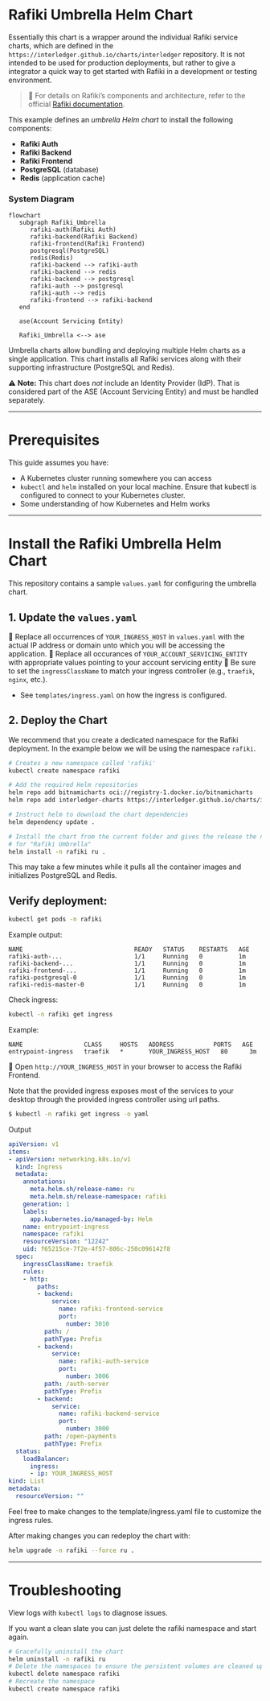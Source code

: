 # Rafiki Umbrella Helm Chart

Essentially this chart is a wrapper around the individual Rafiki service charts, which are defined in the `https://interledger.github.io/charts/interledger` repository. It is not intended to be used for production deployments, but rather to give a integrator a quick way to get started with Rafiki in a development or testing environment.

> 📘 For details on Rafiki’s components and architecture, refer to the official [Rafiki documentation](https://github.com/interledger/rafiki).

This example defines an *umbrella Helm chart* to install the following components:

* **Rafiki Auth**
* **Rafiki Backend**
* **Rafiki Frontend**
* **PostgreSQL** (database)
* **Redis** (application cache)

### System Diagram

```mermaid
flowchart
   subgraph Rafiki_Umbrella
      rafiki-auth(Rafiki Auth)
      rafiki-backend(Rafiki Backend)
      rafiki-frontend(Rafiki Frontend)
      postgresql(PostgreSQL)
      redis(Redis)
      rafiki-backend --> rafiki-auth
      rafiki-backend --> redis
      rafiki-backend --> postgresql
      rafiki-auth --> postgresql
      rafiki-auth --> redis
      rafiki-frontend --> rafiki-backend
   end

   ase(Account Servicing Entity)

   Rafiki_Umbrella <--> ase
```

Umbrella charts allow bundling and deploying multiple Helm charts as a single application. This chart installs all Rafiki services along with their supporting infrastructure (PostgreSQL and Redis). 

⚠️ **Note:** This chart does *not* include an Identity Provider (IdP). That is considered part of the ASE (Account Servicing Entity) and must be handled separately.

---
# Prerequisites

This guide assumes you have:

* A Kubernetes cluster running somewhere you can access
* `kubectl` and `helm` installed on your local machine. Ensure that kubectl is configured to connect to your Kubernetes cluster.
* Some understanding of how Kubernetes and Helm works

---
# Install the Rafiki Umbrella Helm Chart

This repository contains a sample `values.yaml` for configuring the umbrella chart.

## 1. Update the `values.yaml`

🔧 Replace all occurrences of `YOUR_INGRESS_HOST` in `values.yaml` with the actual IP address or domain unto which you will be accessing the application.
🔧 Replace all occurances of `YOUR_ACCOUNT_SERVICING_ENTITY` with appropriate values pointing to your account servicing entity
🔧 Be sure to set the `ingressClassName` to match your ingress controller (e.g., `traefik`, `nginx`, etc.).
- See `templates/ingress.yaml` on how the ingress is configured.


## 2. Deploy the Chart

We recommend that you create a dedicated namespace for the Rafiki deployment. In the example below we will be using the namespace `rafiki`.

```bash
# Creates a new namespace called 'rafiki'
kubectl create namespace rafiki

# Add the required Helm repositories
helm repo add bitnamicharts oci://registry-1.docker.io/bitnamicharts
helm repo add interledger-charts https://interledger.github.io/charts/interledger

# Instruct helm to download the chart dependencies
helm dependency update .

# Install the chart from the current folder and gives the release the name 'ru'
# for "Rafiki Umbrella"
helm install -n rafiki ru .
```

This may take a few minutes while it pulls all the container images and initializes PostgreSQL and Redis.

## Verify deployment:

```bash
kubectl get pods -n rafiki
```

Example output:

```
NAME                               READY   STATUS    RESTARTS   AGE
rafiki-auth-...                    1/1     Running   0          1m
rafiki-backend-...                 1/1     Running   0          1m
rafiki-frontend-...                1/1     Running   0          1m
rafiki-postgresql-0                1/1     Running   0          1m
rafiki-redis-master-0              1/1     Running   0          1m
```

Check ingress:

```bash
kubectl -n rafiki get ingress
```

Example:

```
NAME                 CLASS     HOSTS   ADDRESS           PORTS   AGE
entrypoint-ingress   traefik   *       YOUR_INGRESS_HOST   80      3m
```

🧭 Open `http://YOUR_INGRESS_HOST` in your browser to access the Rafiki Frontend.


Note that the provided ingress exposes most of the services to your desktop through the 
provided ingress controller using url paths. 
```sh
$ kubectl -n rafiki get ingress -o yaml
```
Output
```yaml
apiVersion: v1
items:
- apiVersion: networking.k8s.io/v1
  kind: Ingress
  metadata:
    annotations:
      meta.helm.sh/release-name: ru
      meta.helm.sh/release-namespace: rafiki
    generation: 1
    labels:
      app.kubernetes.io/managed-by: Helm
    name: entrypoint-ingress
    namespace: rafiki
    resourceVersion: "12242"
    uid: f65215ce-7f2e-4f57-806c-250c096142f8
  spec:
    ingressClassName: traefik
    rules:
    - http:
        paths:
        - backend:
            service:
              name: rafiki-frontend-service
              port:
                number: 3010
          path: /
          pathType: Prefix
        - backend:
            service:
              name: rafiki-auth-service
              port:
                number: 3006
          path: /auth-server
          pathType: Prefix
        - backend:
            service:
              name: rafiki-backend-service
              port:
                number: 3000
          path: /open-payments
          pathType: Prefix
  status:
    loadBalancer:
      ingress:
      - ip: YOUR_INGRESS_HOST
kind: List
metadata:
  resourceVersion: ""
```
Feel free to make changes to the template/ingress.yaml file to customize the ingress rules.

After making changes you can redeploy the chart with:
```bash
helm upgrade -n rafiki --force ru .
```

---
# Troubleshooting

View logs with `kubectl logs` to diagnose issues.

If you want a clean slate you can just delete the rafiki namespace and start again.

```bash
# Gracefully uninstall the chart
helm uninstall -n rafiki ru
# Delete the namespaces to ensure the persistent volumes are cleaned up
kubectl delete namespace rafiki
# Recreate the namespace
kubectl create namespace rafiki
```



